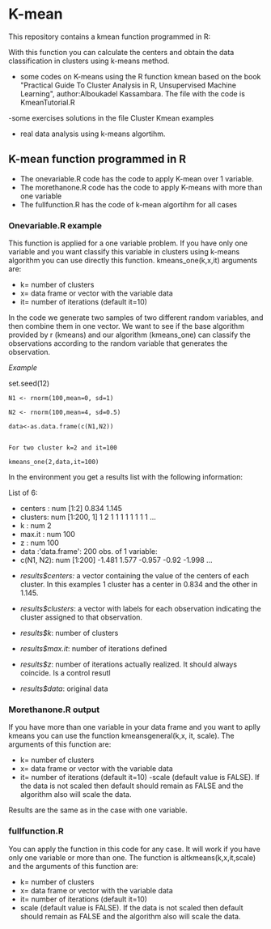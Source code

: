 # K-mean

This repository contains a kmean function programmed in R:

With this function you can calculate the centers and obtain the data classification in clusters using k-means method. 

- some codes on K-means using the R function kmean based on the book  "Practical Guide To Cluster Analysis in R, Unsupervised Machine Learning",  author:Alboukadel Kassambara. The file with the code is KmeanTutorial.R

-some exercises solutions in the file Cluster Kmean examples

- real data analysis using k-means algortihm.


## K-mean function programmed in R

- The onevariable.R code has the code to apply K-mean over 1 variable. 
- The morethanone.R code has the code to apply  K-means with more than one variable
- The fullfunction.R has the code of k-mean algortihm for all cases





### Onevariable.R example 

This function is applied for a one variable problem. If you have only one variable and you want classify this variable in clusters using k-means algorithm you can use directly this function. 
kmeans_one(k,x,it) arguments are:
- k= number of clusters 
- x= data frame or vector with the variable data
- it= number of iterations (default it=10)


In the code we generate two samples of two different random variables, and then combine them in one vector. We want to see if the base algorithm provided by r (kmeans) and our algorithm (kmeans_one) can classify the observations according to the random variable that generates the observation. 

*Example*

set.seed(12)

	N1 <- rnorm(100,mean=0, sd=1) 
	
	N2 <- rnorm(100,mean=4, sd=0.5)
	
  	data<-as.data.frame(c(N1,N2))
  

	For two cluster k=2 and it=100

	kmeans_one(2,data,it=100)

In the environment you get a results list with the following information:

List of 6:
 * centers : num [1:2] 0.834 1.145 
 * clusters: num [1:200, 1] 1 2 1 1 1 1 1 1 1 1 ...
 * k       : num 2
 * max.it  : num 100
 * z       : num 100
 * data    :'data.frame':	200 obs. of  1 variable:
 * c(N1, N2): num [1:200] -1.481 1.577 -0.957 -0.92 -1.998 ...

- *results$centers:* a vector containing the value of the centers of each cluster. In this examples 1 cluster has a center in 0.834 and the other in 1.145.

- *results$clusters*: a vector with labels for each observation indicating the cluster assigned to that observation. 
- *results$k*: number of clusters
- *results$max.it*: number of iterations defined
- *results$z*: number of iterations actually realized. It should always coincide. Is a control resutl
- *results$data*: original data



### Morethanone.R output

If you have more than one variable in your data frame and you want to aplly kmeans you can use the function kmeansgeneral(k,x, it, scale). The arguments of this function are:
- k= number of clusters 
- x= data frame or vector with the variable data
- it= number of iterations (default it=10)
-scale (default value is FALSE). If the data is not scaled then default should remain as FALSE and the algorithm also will scale the data. 

Results are the same as in the case with one variable. 

### fullfunction.R 
 You can apply the function in this code for any case. It will work if you have only one variable or more than one. 
 The function is altkmeans(k,x,it,scale) and the arguments  of this function are:
- k= number of clusters 
- x= data frame or vector with the variable data
- it= number of iterations (default it=10)
- scale (default value is FALSE). If the data is not scaled then default should remain as FALSE and the algorithm also will scale the data. 




